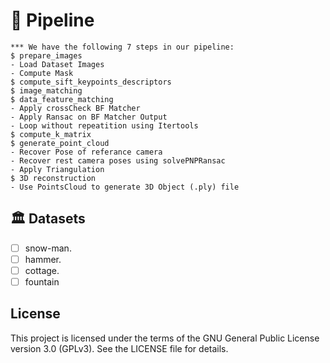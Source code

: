 # 📝 Pipeline
```Console
*** We have the following 7 steps in our pipeline:
$ prepare_images
- Load Dataset Images
- Compute Mask
$ compute_sift_keypoints_descriptors
$ image_matching
$ data_feature_matching
- Apply crossCheck BF Matcher
- Apply Ransac on BF Matcher Output
- Loop without repeatition using Itertools
$ compute_k_matrix
$ generate_point_cloud
- Recover Pose of referance camera
- Recover rest camera poses using solvePNPRansac
- Apply Triangulation
$ 3D reconstruction
- Use PointsCloud to generate 3D Object (.ply) file
```

## 🏛️ Datasets
- [ ] snow-man.
- [ ] hammer.
- [ ] cottage.
- [ ] fountain

License
-------

This project is licensed under the terms of the GNU General Public License version 3.0 (GPLv3). See the LICENSE file for details.

